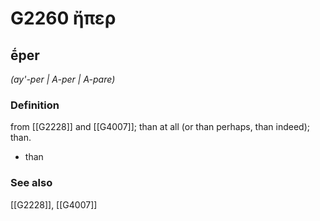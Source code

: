 # G2260 ἤπερ

## ḗper

_(ay'-per | A-per | A-pare)_

### Definition

from [[G2228]] and [[G4007]]; than at all (or than perhaps, than indeed); than.

- than

### See also

[[G2228]], [[G4007]]


